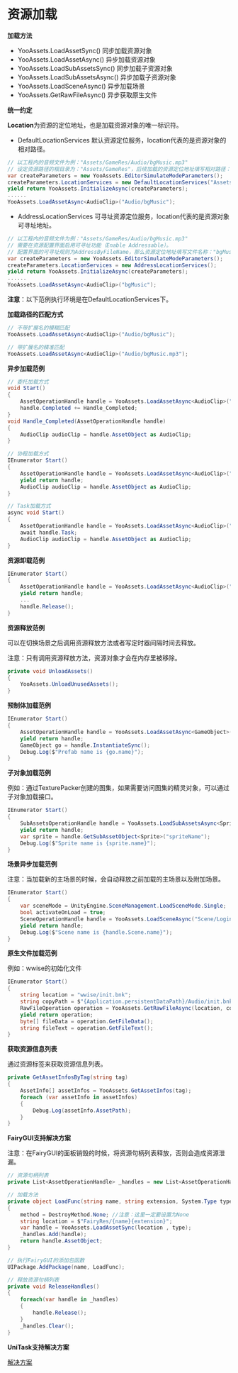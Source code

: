# 资源加载

**加载方法**

- YooAssets.LoadAssetSync() 同步加载资源对象
- YooAssets.LoadAssetAsync() 异步加载资源对象
- YooAssets.LoadSubAssetsSync() 同步加载子资源对象
- YooAssets.LoadSubAssetsAsync() 异步加载子资源对象
- YooAssets.LoadSceneAsync() 异步加载场景
- YooAssets.GetRawFileAsync() 异步获取原生文件

**统一约定**

**Location**为资源的定位地址，也是加载资源对象的唯一标识符。

- DefaultLocationServices 默认资源定位服务，location代表的是资源对象的相对路径。

```c#
// 以工程内的音频文件为例："Assets/GameRes/Audio/bgMusic.mp3" 
// 设定资源路径的根目录为："Assets/GameRes"，后续加载的资源定位地址填写相对路径："Audio/bgMusic"
var createParameters = new YooAssets.EditorSimulateModeParameters();
createParameters.LocationServices = new DefaultLocationServices("Assets/GameRes");
yield return YooAssets.InitializeAsync(createParameters);
......
YooAssets.LoadAssetAsync<AudioClip>("Audio/bgMusic");
```

- AddressLocationServices 可寻址资源定位服务，location代表的是资源对象可寻址地址。

````c#
// 以工程内的音频文件为例："Assets/GameRes/Audio/bgMusic.mp3" 
// 需要在资源配置界面启用可寻址功能（Enable Addressable）。
// 配置界面的可寻址规则为AddressByFileName，那么资源定位地址填写文件名称："bgMusic"
var createParameters = new YooAssets.EditorSimulateModeParameters();
createParameters.LocationServices = new AddressLocationServices();
yield return YooAssets.InitializeAsync(createParameters);
......
YooAssets.LoadAssetAsync<AudioClip>("bgMusic");
````

**注意**：以下范例执行环境是在DefaultLocationServices下。

**加载路径的匹配方式**

````C#
// 不带扩展名的模糊匹配
YooAssets.LoadAssetAsync<AudioClip>("Audio/bgMusic");

// 带扩展名的精准匹配
YooAssets.LoadAssetAsync<AudioClip>("Audio/bgMusic.mp3");
````

**异步加载范例**

````C#
// 委托加载方式
void Start()
{
    AssetOperationHandle handle = YooAssets.LoadAssetAsync<AudioClip>("Audio/bgMusic.mp3");
    handle.Completed += Handle_Completed;
}
void Handle_Completed(AssetOperationHandle handle)
{
    AudioClip audioClip = handle.AssetObject as AudioClip;
}
````
````C#
// 协程加载方式
IEnumerator Start()
{
    AssetOperationHandle handle = YooAssets.LoadAssetAsync<AudioClip>("Audio/bgMusic.mp3");
    yield return handle;   
    AudioClip audioClip = handle.AssetObject as AudioClip;
}
````
````C#
// Task加载方式
async void Start()
{
    AssetOperationHandle handle = YooAssets.LoadAssetAsync<AudioClip>("Audio/bgMusic.mp3");
    await handle.Task;
    AudioClip audioClip = handle.AssetObject as AudioClip;	
}
````

**资源卸载范例**

````C#
IEnumerator Start()
{
    AssetOperationHandle handle = YooAssets.LoadAssetAsync<AudioClip>("Audio/bgMusic.mp3");
    yield return handle;
    ...
    handle.Release();
}
````

**资源释放范例**

可以在切换场景之后调用资源释放方法或者写定时器间隔时间去释放。

注意：只有调用资源释放方法，资源对象才会在内存里被移除。

````c#
private void UnloadAssets()
{
    YooAssets.UnloadUnusedAssets();
}
````

**预制体加载范例**

````C#
IEnumerator Start()
{
    AssetOperationHandle handle = YooAssets.LoadAssetAsync<GameObject>("Panel/login.prefab");
    yield return handle;
    GameObject go = handle.InstantiateSync();
    Debug.Log($"Prefab name is {go.name}");
}
````

**子对象加载范例**

例如：通过TexturePacker创建的图集，如果需要访问图集的精灵对象，可以通过子对象加载接口。

````c#
IEnumerator Start()
{
    SubAssetsOperationHandle handle = YooAssets.LoadSubAssetsAsync<Sprite>(location);
    yield return handle;
    var sprite = handle.GetSubAssetObject<Sprite>("spriteName");
    Debug.Log($"Sprite name is {sprite.name}");
}
````

**场景异步加载范例**

注意：当加载新的主场景的时候，会自动释放之前加载的主场景以及附加场景。

````c#
IEnumerator Start()
{
    var sceneMode = UnityEngine.SceneManagement.LoadSceneMode.Single;
    bool activateOnLoad = true;
    SceneOperationHandle handle = YooAssets.LoadSceneAsync("Scene/Login", sceneMode, activateOnLoad);
    yield return handle;
    Debug.Log($"Scene name is {handle.Scene.name}");
}
````

**原生文件加载范例**

例如：wwise的初始化文件

````c#
IEnumerator Start()
{
    string location = "wwise/init.bnk";
    string copyPath = $"{Application.persistentDataPath}/Audio/init.bnk";
    RawFileOperation operation = YooAssets.GetRawFileAsync(location, copyPath);
    yield return operation;
    byte[] fileData = operation.GetFileData();
    string fileText = operation.GetFileText();
}
````

**获取资源信息列表**

通过资源标签来获取资源信息列表。

````c#
private GetAssetInfosByTag(string tag)
{
    AssetInfo[] assetInfos = YooAssets.GetAssetInfos(tag);
    foreach (var assetInfo in assetInfos)
    {
        Debug.Log(assetInfo.AssetPath);
    }
}
````

**FairyGUI支持解决方案**

注意：在FairyGUI的面板销毁的时候，将资源句柄列表释放，否则会造成资源泄漏。

````c#
// 资源句柄列表
private List<AssetOperationHandle> _handles = new List<AssetOperationHandle>(100);

// 加载方法
private object LoadFunc(string name, string extension, System.Type type, out DestroyMethod method)
{
    method = DestroyMethod.None; //注意：这里一定要设置为None
    string location = $"FairyRes/{name}{extension}";
    var handle = YooAssets.LoadAssetSync(location , type);
    _handles.Add(handle);
    return handle.AssetObject;
}

// 执行FairyGUI的添加包函数
UIPackage.AddPackage(name, LoadFunc);

// 释放资源句柄列表
private void ReleaseHandles()
{
    foreach(var handle in _handles)
    {
        handle.Release();
    }
    _handles.Clear();
}
````

**UniTask支持解决方案**

[解决方案](https://github.com/tuyoogame/YooAsset/blob/master/Assets/Samples~/UniTaskSample/README.md)
